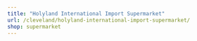 ```yaml
---
title: "Holyland International Import Supermarket"
url: /cleveland/holyland-international-import-supermarket/
shop: supermarket
---
```

